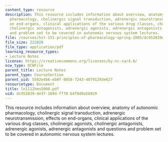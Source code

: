```yaml
---
content_type: resource
description: This resource includes information about overview, anatomy of autonomic
  pharmacology, cholinergic signal transduction, adrenergic neurotransmission, effects
  on end-organs, clinical applications of the various drug classes, cholinergic agonists,
  cholinergic antagonists, adrenergic agonists, adrenergic antagonists and questions
  and problem set to be covered in autonomic nervous system lectures.
file: /courses/hst-151-principles-of-pharmacology-spring-2005/dc952839de37169dff78b4f0d0a5b929_ln1112hms5008.pdf
file_size: 222028
file_type: application/pdf
learning_resource_types:
- Lecture Notes
license: https://creativecommons.org/licenses/by-nc-sa/4.0/
ocw_type: OCWFile
parent_title: Lecture Notes
parent_type: CourseSection
parent_uid: 5502e4b6-eb0f-8058-7243-48791293e627
resourcetype: Document
title: ln1112hms5008.pdf
uid: dc952839-de37-169d-ff78-b4f0d0a5b929
---
```

This resource includes information about overview, anatomy of autonomic pharmacology, cholinergic signal transduction, adrenergic neurotransmission, effects on end-organs, clinical applications of the various drug classes, cholinergic agonists, cholinergic antagonists, adrenergic agonists, adrenergic antagonists and questions and problem set to be covered in autonomic nervous system lectures.